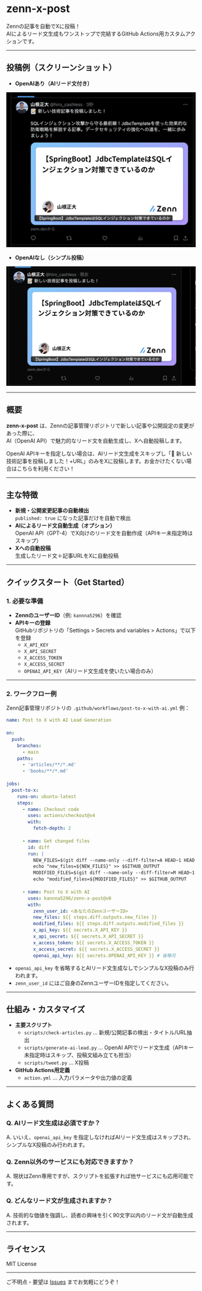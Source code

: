 # zenn-x-post

Zennの記事を自動でXに投稿！  
AIによるリード文生成もワンストップで完結するGitHub Actions用カスタムアクションです。

---

## 投稿例（スクリーンショット）

- **OpenAIあり（AIリード文付き）**

![AIリード文ありのX投稿例](images/x-post-with-ai-lead.png)

- **OpenAIなし（シンプル投稿）**

![AIリード文なしのX投稿例](images/x-post-without-ai-lead.png)

---

## 概要

**zenn-x-post** は、Zennの記事管理リポジトリで新しい記事や公開設定の変更があった際に、  
AI（OpenAI API）で魅力的なリード文を自動生成し、Xへ自動投稿します。

OpenAI APIキーを指定しない場合は、AIリード文生成をスキップし「📝 新しい技術記事を投稿しました！+URL」のみをXに投稿します。お金かけたくない場合はこちらを利用ください！

---

## 主な特徴

- **新規・公開変更記事の自動検出**  
  `published: true` になった記事だけを自動で検出
- **AIによるリード文自動生成（オプション）**  
  OpenAI API（GPT-4）でX向けのリード文を自動作成（APIキー未指定時はスキップ）
- **Xへの自動投稿**  
  生成したリード文＋記事URLをXに自動投稿

---

## クイックスタート（Get Started）

### 1. 必要な準備

- **ZennのユーザーID**（例: `kannna5296`）を確認
- **APIキーの登録**  
  GitHubリポジトリの「Settings > Secrets and variables > Actions」で以下を登録
  - `X_API_KEY`
  - `X_API_SECRET`
  - `X_ACCESS_TOKEN`
  - `X_ACCESS_SECRET`
  - `OPENAI_API_KEY`（AIリード文生成を使いたい場合のみ）

---

### 2. ワークフロー例

Zenn記事管理リポジトリの `.github/workflows/post-to-x-with-ai.yml` 例：

```yaml
name: Post to X with AI Lead Generation

on:
  push:
    branches:
      - main
    paths:
      - 'articles/**/*.md'
      - 'books/**/*.md'

jobs:
  post-to-x:
    runs-on: ubuntu-latest
    steps:
      - name: Checkout code
        uses: actions/checkout@v4
        with:
          fetch-depth: 2

      - name: Get changed files
        id: diff
        run: |
          NEW_FILES=$(git diff --name-only --diff-filter=A HEAD~1 HEAD | grep -E '\.(md)$' | grep -E '^(articles|books)/' || echo "")
          echo "new_files=${NEW_FILES}" >> $GITHUB_OUTPUT
          MODIFIED_FILES=$(git diff --name-only --diff-filter=M HEAD~1 HEAD | grep -E '\.(md)$' | grep -E '^(articles|books)/' || echo "")
          echo "modified_files=${MODIFIED_FILES}" >> $GITHUB_OUTPUT

      - name: Post to X with AI
        uses: kannna5296/zenn-x-post@v0
        with:
          zenn_user_id: <あなたのZennユーザーID>
          new_files: ${{ steps.diff.outputs.new_files }}
          modified_files: ${{ steps.diff.outputs.modified_files }}
          x_api_key: ${{ secrets.X_API_KEY }}
          x_api_secret: ${{ secrets.X_API_SECRET }}
          x_access_token: ${{ secrets.X_ACCESS_TOKEN }}
          x_access_secret: ${{ secrets.X_ACCESS_SECRET }}
          openai_api_key: ${{ secrets.OPENAI_API_KEY }} # 省略可
```

- `openai_api_key` を省略するとAIリード文生成なしでシンプルなX投稿のみ行われます。
- `zenn_user_id` にはご自身のZennユーザーIDを指定してください。

---

## 仕組み・カスタマイズ

- **主要スクリプト**
  - `scripts/check-articles.py` … 新規/公開記事の検出・タイトル/URL抽出
  - `scripts/generate-ai-lead.py` … OpenAI APIでリード文生成（APIキー未指定時はスキップ、投稿文組み立ても担当）
  - `scripts/tweet.py` … X投稿
- **GitHub Actions用定義**  
  - `action.yml` … 入力パラメータや出力値の定義

---

## よくある質問

### Q. AIリード文生成は必須ですか？
A. いいえ、`openai_api_key` を指定しなければAIリード文生成はスキップされ、シンプルなX投稿のみ行われます。

### Q. Zenn以外のサービスにも対応できますか？
A. 現状はZenn専用ですが、スクリプトを拡張すれば他サービスにも応用可能です。

### Q. どんなリード文が生成されますか？
A. 技術的な価値を強調し、読者の興味を引く90文字以内のリード文が自動生成されます。

---

## ライセンス

MIT License

---

ご不明点・要望は [Issues](https://github.com/kannna5296/zenn-x-post/issues) までお気軽にどうぞ！ 